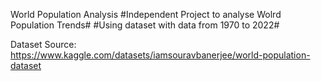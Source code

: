 World Population Analysis 
#Independent Project to analyse Wolrd Population Trends#
#Using dataset with data from 1970 to 2022#

Dataset Source: https://www.kaggle.com/datasets/iamsouravbanerjee/world-population-dataset
